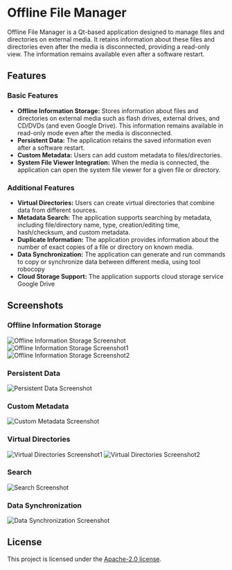 # Offline File Manager

Offline File Manager is a Qt-based application designed to manage files and directories on external media. It retains information about these files and directories even after the media is disconnected, providing a read-only view. The information remains available even after a software restart.

## Features

### Basic Features

- **Offline Information Storage:** Stores information about files and directories on external media such as flash drives, external drives, and CD/DVDs (and even Google Drive). This information remains available in read-only mode even after the media is disconnected.
- **Persistent Data:** The application retains the saved information even after a software restart.
- **Custom Metadata:** Users can add custom metadata to files/directories.
- **System File Viewer Integration:** When the media is connected, the application can open the system file viewer for a given file or directory.

### Additional Features

- **Virtual Directories:** Users can create virtual directories that combine data from different sources.
- **Metadata Search:** The application supports searching by metadata, including file/directory name, type, creation/editing time, hash/checksum, and custom metadata.
- **Duplicate Information:** The application provides information about the number of exact copies of a file or directory on known media.
- **Data Synchronization:** The application can generate and run commands to copy or synchronize data between different media, using tool robocopy
- **Cloud Storage Support:** The application supports cloud storage service Google Drive

## Screenshots

### Offline Information Storage

![Offline Information Storage Screenshot](https://github.com/kshchuk/Offline-File-Manager/blob/main/docs/Screenshots/menu.png)
![Offline Information Storage Screenshot1](https://github.com/kshchuk/Offline-File-Manager/blob/main/docs/Screenshots/file.png)
![Offline Information Storage Screenshot2](https://github.com/kshchuk/Offline-File-Manager/blob/main/docs/Screenshots/reg.png)


### Persistent Data

![Persistent Data Screenshot](https://github.com/kshchuk/Offline-File-Manager/blob/main/docs/Screenshots/persistent.png)

### Custom Metadata

![Custom Metadata Screenshot](https://github.com/kshchuk/Offline-File-Manager/blob/main/docs/Screenshots/metadata.png)

### Virtual Directories

![Virtual Directories Screenshot1](https://github.com/kshchuk/Offline-File-Manager/blob/main/docs/Screenshots/virtmenu.png)
![Virtual Directories Screenshot2](https://github.com/kshchuk/Offline-File-Manager/blob/main/docs/Screenshots/add.png)

### Search

![Search Screenshot](https://github.com/kshchuk/Offline-File-Manager/blob/main/docs/Screenshots/search.png)

### Data Synchronization

![Data Synchronization Screenshot](https://github.com/kshchuk/Offline-File-Manager/blob/main/docs/Screenshots/robocopy.png)


## License

This project is licensed under the [Apache-2.0 license](https://github.com/kshchuk/Offline-File-Manager/blob/main/LICENSE).
